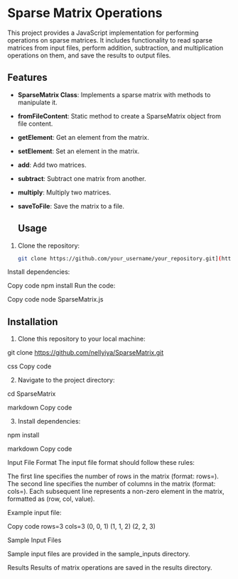 # Sparse Matrix Operations

This project provides a JavaScript implementation for performing operations on sparse matrices. It includes functionality to read sparse matrices from input files, perform addition, subtraction, and multiplication operations on them, and save the results to output files.


## Features

- **SparseMatrix Class**: Implements a sparse matrix with methods to manipulate it.
- **fromFileContent**: Static method to create a SparseMatrix object from file content.
- **getElement**: Get an element from the matrix.
- **setElement**: Set an element in the matrix.
- **add**: Add two matrices.
- **subtract**: Subtract one matrix from another.
- **multiply**: Multiply two matrices.
- **saveToFile**: Save the matrix to a file.


  ## Usage

1. Clone the repository:

   ```bash
   git clone https://github.com/your_username/your_repository.git](https://github.com/nellyiya/SparseMatrix.git
Install dependencies:


Copy code
npm install
Run the code:


Copy code
node SparseMatrix.js

## Installation

1. Clone this repository to your local machine:

git clone <https://github.com/nellyiya/SparseMatrix.git>

css
Copy code

2. Navigate to the project directory:

cd SparseMatrix

markdown
Copy code

3. Install dependencies:

npm install

markdown
Copy code

Input File Format
The input file format should follow these rules:

The first line specifies the number of rows in the matrix (format: rows=<numRows>).
The second line specifies the number of columns in the matrix (format: cols=<numCols>).
Each subsequent line represents a non-zero element in the matrix, formatted as (row, col, value).

Example input file:

Copy code
rows=3
cols=3
(0, 0, 1)
(1, 1, 2)
(2, 2, 3)

Sample Input Files

Sample input files are provided in the sample_inputs directory.

Results
Results of matrix operations are saved in the results directory.


